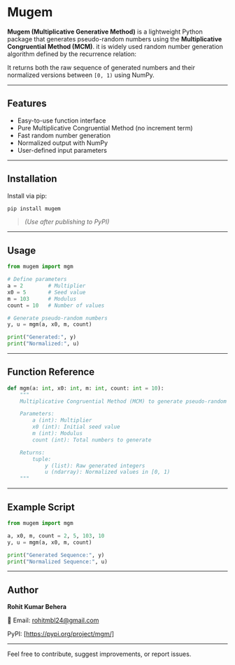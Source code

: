 # Mugem

**Mugem (Multiplicative Generative Method)** is a lightweight Python package that generates pseudo-random numbers using the **Multiplicative Congruential Method (MCM)**. it is widely used random number generation algorithm defined by the recurrence relation:

It returns both the raw sequence of generated numbers and their normalized versions between `[0, 1)` using NumPy.

---

## Features

- Easy-to-use function interface  
- Pure Multiplicative Congruential Method (no increment term)  
- Fast random number generation  
- Normalized output with NumPy  
- User-defined input parameters  

---


## Installation

Install via pip:

```bash
pip install mugem
```

> *(Use after publishing to PyPI)*

---

## Usage

```python
from mugem import mgm

# Define parameters
a = 2        # Multiplier
x0 = 5       # Seed value
m = 103      # Modulus
count = 10   # Number of values

# Generate pseudo-random numbers
y, u = mgm(a, x0, m, count)

print("Generated:", y)
print("Normalized:", u)
```

---

## Function Reference

```python
def mgm(a: int, x0: int, m: int, count: int = 10):
    """
    Multiplicative Congruential Method (MCM) to generate pseudo-random numbers.

    Parameters:
        a (int): Multiplier
        x0 (int): Initial seed value
        m (int): Modulus
        count (int): Total numbers to generate

    Returns:
        tuple:
            y (list): Raw generated integers
            u (ndarray): Normalized values in [0, 1)
    """
```

---

## Example Script

```python
from mugem import mgm

a, x0, m, count = 2, 5, 103, 10
y, u = mgm(a, x0, m, count)

print("Generated Sequence:", y)
print("Normalized Sequence:", u)
```

---

## Author

**Rohit Kumar Behera**

📧 Email: rohitmbl24@gmail.com 

PyPI: [https://pypi.org/project/mgm/] 

---
Feel free to contribute, suggest improvements, or report issues.
